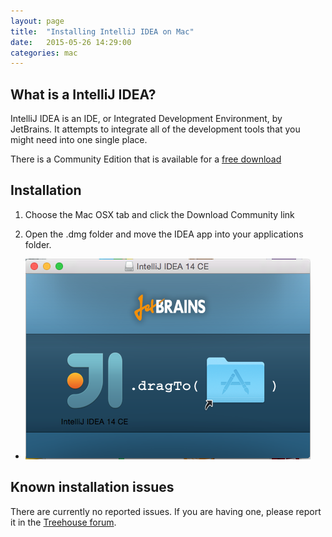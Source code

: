 ```yaml
---
layout: page
title:  "Installing IntelliJ IDEA on Mac"
date:   2015-05-26 14:29:00
categories: mac
---
```

## What is a IntelliJ IDEA?
IntelliJ IDEA is an IDE, or Integrated Development Environment, by JetBrains. It attempts to integrate all of the development tools that you might need into one single place.

There is a Community Edition that is available for a [free download](https://www.jetbrains.com/idea/download/)

## Installation
1. Choose the Mac OSX tab and click the Download Community link

2. Open the .dmg folder and move the IDEA app into your applications folder.
* ![](imgs/idea-drag.png)

## Known installation issues
There are currently no reported issues.  If you are having one, please report it in the [Treehouse forum](http://teamtreehouse.com/forum/topic:java).